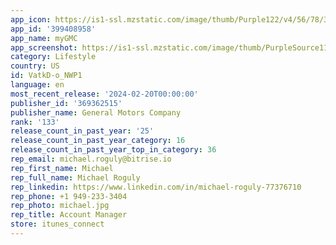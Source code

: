 ```yaml
---
app_icon: https://is1-ssl.mzstatic.com/image/thumb/Purple122/v4/56/78/36/567836dd-a750-0a7e-1ee2-79ba11e4278e/myGMC-1x_U007emarketing-0-5-0-sRGB-85-220.png/1024x1024bb.png
app_id: '399408958'
app_name: myGMC
app_screenshot: https://is1-ssl.mzstatic.com/image/thumb/PurpleSource116/v4/75/7e/53/757e5329-ee1b-796c-96f2-80cfd68eaca0/bbef79b4-15b4-4694-a574-adc7bc53a113_GMC-Apple_5.5_IMAGE-1.jpg/1242x2688bb.png
category: Lifestyle
country: US
id: VatkD-o_NWP1
language: en
most_recent_release: '2024-02-20T00:00:00'
publisher_id: '369362515'
publisher_name: General Motors Company
rank: '133'
release_count_in_past_year: '25'
release_count_in_past_year_category: 16
release_count_in_past_year_top_in_category: 36
rep_email: michael.roguly@bitrise.io
rep_first_name: Michael
rep_full_name: Michael Roguly
rep_linkedin: https://www.linkedin.com/in/michael-roguly-77376710
rep_phone: +1 949-233-3404
rep_photo: michael.jpg
rep_title: Account Manager
store: itunes_connect
---
```

